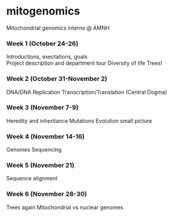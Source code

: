 # mitogenomics
Mitochondrial genomics interns @ AMNH

### Week 1 (October 24-26)
Introductions, exectations, goals <br />
Project description and department tour
Diversity of life
Trees!

### Week 2 (October 31-November 2)
DNA/DNA Replication
Transcription/Translation (Central Dogma)

### Week 3 (November 7-9)
Heredity and inheritance
Mutations 
Evolution small picture

### Week 4 (November 14-16)
Genomes
Sequencing 

### Week 5 (November 21)
Sequence alignment

### Week 6 (November 28-30)
Trees again
Mitochondrial vs nuclear genomes 
